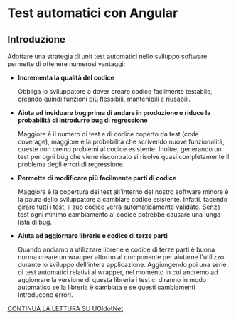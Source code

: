 # Test automatici con Angular

## Introduzione
Adottare una strategia di unit test automatici nello sviluppo software permette di ottenere numerosi vantaggi:

- **Incrementa la qualità del codice**

  Obbliga lo sviluppatore a dover creare codice facilmente testabile, creando quindi funzioni più flessibili, mantenibili e riusabili.
- **Aiuta ad inviduare bug prima di andare in produzione e riduce la probabilità di introdurre bug di regressione**

  Maggiore è il numero di test e di codice coperto da test (code coverage), maggiore è la probabilità che scrivendo nuove funzionalità, queste non creino problemi al codice esistente. Inoltre, generando un test per ogni bug che viene riscontrato si risolve quasi completamente il problema degli errori di regressione.
  
- **Permette di modificare più facilmente parti di codice**

  Maggiore è la copertura dei test all'interno del nostro software minore è la paura dello sviluppatore a cambiare codice esistente. Infatti, facendo girare tutti i test, il suo codice verrà automaticamente validato. Senza test ogni minimo cambiamento al codice potrebbe causare una lunga lista di bug.

- **Aiuta ad aggiornare librerie e codice di terze parti**

   	Quando andiamo a utilizzare librerie e codice di terze parti è buona norma creare un wrapper attorno al componente per aiutarne l'utilizzo durante lo sviluppo dell'intera applicazione. Aggiungendo poi una serie di test automatici relativi al wrapper, nel momento in cui andremo ad aggionrare la versione di questa libreria i test ci diranno in modo automatico se la libreria è cambiata e se questi cambiamenti introducono errori.


[CONTINUA LA LETTURA SU UGIdotNet](https://www.ugidotnet.org/articoli/1933/Test-automatici-con-Angular) 
